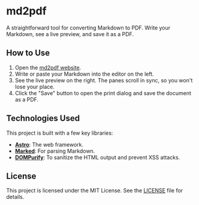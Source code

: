# md2pdf

A straightforward tool for converting Markdown to PDF. Write your Markdown, see a live preview, and save it as a PDF.

## How to Use

1.  Open the [md2pdf website](https://md2pdf.org/).
2.  Write or paste your Markdown into the editor on the left.
3.  See the live preview on the right. The panes scroll in sync, so you won't lose your place.
4.  Click the "Save" button to open the print dialog and save the document as a PDF.

## Technologies Used

This project is built with a few key libraries:

-   **[Astro](https://astro.build/)**: The web framework.
-   **[Marked](https://marked.js.org/)**: For parsing Markdown.
-   **[DOMPurify](https://github.com/cure53/DOMPurify)**: To sanitize the HTML output and prevent XSS attacks.

## License

This project is licensed under the MIT License. See the [LICENSE](LICENSE) file for details.